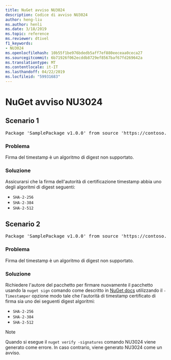 ```yaml
---
title: NuGet avviso NU3024
description: Codice di avviso NU3024
author: heng-liu
ms.author: henli
ms.date: 3/18/2019
ms.topic: reference
ms.reviewer: dtivel
f1_keywords:
- NU3024
ms.openlocfilehash: 10b55f1be976bdedb5aff7ef880eeceaa0ceca27
ms.sourcegitcommit: 6b71926f062ecddb8729ef8567baf67fd269642a
ms.translationtype: MT
ms.contentlocale: it-IT
ms.lasthandoff: 04/22/2019
ms.locfileid: "59931683"
---
```

# <a name="nuget-warning-nu3024"></a>NuGet avviso NU3024

## <a name="scenario-1"></a>Scenario 1

<pre>Package 'SamplePackage v1.0.0' from source 'https://contoso.com/index.json': The timestamp signature has an unsupported digest algorithm. The following algorithms are supported: : SHA-2-256, SHA-2-384, SHA-2-512.</pre>

### <a name="issue"></a>Problema

Firma del timestamp è un algoritmo di digest non supportato.


### <a name="solution"></a>Soluzione

Assicurarsi che la firma dell'autorità di certificazione timestamp abbia uno degli algoritmi di digest seguenti: 
* `SHA-2-256`
* `SHA-2-384`
* `SHA-2-512`



## <a name="scenario-2"></a>Scenario 2

<pre>Package 'SamplePackage v1.0.0' from source 'https://contoso.com/index.json': The primary signature's timestamp signature has an unsupported digest algorithm.</pre>

### <a name="issue"></a>Problema

Firma del timestamp è un algoritmo di digest non supportato.


### <a name="solution"></a>Soluzione

Richiedere l'autore del pacchetto per firmare nuovamente il pacchetto usando la `nuget sign` comando come descritto in [NuGet docs](https://docs.microsoft.com/en-us/nuget/create-packages/sign-a-package) utilizzando il `-Timestamper` opzione modo tale che l'autorità di timestamp certificato di firma sia uno dei seguenti digest algoritmi:
* `SHA-2-256`
* `SHA-2-384`
* `SHA-2-512`


> [!Note]
> Quando si esegue il `nuget verify -signatures` comando NU3024 viene generato come errore. In caso contrario, viene generato NU3024 come un avviso.